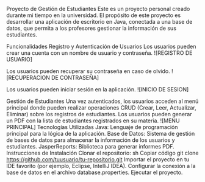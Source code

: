 Proyecto de Gestión de Estudiantes
Este es un proyecto personal creado durante mi tiempo en la universidad. El propósito de este proyecto es desarrollar una aplicación de escritorio en Java, conectada a una base de datos, que permita a los profesores gestionar la información de sus estudiantes.

Funcionalidades
Registro y Autenticación de Usuarios
Los usuarios pueden crear una cuenta con un nombre de usuario y contraseña.
![REGISTRO DE USUARIO]

Los usuarios pueden recuperar su contraseña en caso de olvido.
![RECUPERACION DE CONTRASEÑA]

Los usuarios pueden iniciar sesión en la aplicación.
![INICIO DE SESION]

Gestión de Estudiantes
Una vez autenticados, los usuarios acceden al menú principal donde pueden realizar operaciones CRUD (Crear, Leer, Actualizar, Eliminar) sobre los registros de estudiantes.
Los usuarios pueden generar un PDF con la lista de estudiantes registrados en su materia.
![MENU PRINCIPAL]
Tecnologías Utilizadas
Java: Lenguaje de programación principal para la lógica de la aplicación.
Base de Datos: Sistema de gestión de bases de datos para almacenar la información de los usuarios y estudiantes.
JasperReports: Biblioteca para generar informes PDF.
Instrucciones de Instalación
Clonar el repositorio:
sh
Copiar código
git clone https://github.com/tuusuario/tu-repositorio.git
Importar el proyecto en tu IDE favorito (por ejemplo, Eclipse, IntelliJ IDEA).
Configurar la conexión a la base de datos en el archivo database.properties.
Ejecutar el proyecto.
